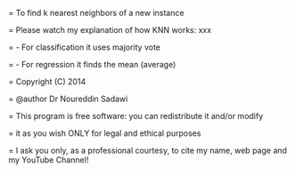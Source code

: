  = To find k nearest neighbors of a new instance
 
 = Please watch my explanation of how KNN works: xxx
 
 =   - For classification it uses majority vote
 
 =   - For regression it finds the mean (average)  
   
 = Copyright (C) 2014 
 
 = @author Dr Noureddin Sadawi 
   
 =  This program is free software: you can redistribute it and/or modify
 
 =  it as you wish ONLY for legal and ethical purposes
  
 =  I ask you only, as a professional courtesy, to cite my name, web page 
    and my YouTube Channel!
